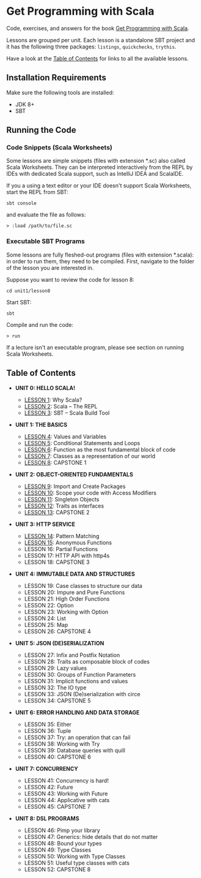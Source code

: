 # Get Programming with Scala
Code, exercises, and answers for the book [Get Programming with Scala](https://www.manning.com/books/get-programming-with-scala?a_aid=daniela&a_bid=7cd2421c).

Lessons are grouped per unit. Each lesson is a standalone SBT project and
it has the following three packages: `listings`, `quickchecks`, `trythis`.

Have a look at the [Table of Contents](#table-of-contents) for links to all the available lessons.

## Installation Requirements
Make sure the following tools are installed:
 - JDK 8+
 - SBT

## Running the Code

### Code Snippets (Scala Worksheets)
Some lessons are simple snippets (files with extension \*.sc) also called Scala Worksheets.
They can be interpreted interactively from the REPL by IDEs with dedicated Scala support,
such as IntelliJ IDEA and ScalaIDE.

If you a using a text editor or your IDE doesn't support Scala Worksheets,
start the REPL from SBT:
```
sbt console
```

and evaluate the file as follows:
```
> :load /path/to/file.sc
```

### Executable SBT Programs
Some lessons are fully fleshed-out programs (files with extension \*.scala):
in order to run them, they need to be compiled.
First, navigate to the folder of the lesson you are interested in.

Suppose you want to review the code for lesson 8:
```
cd unit1/lesson8
```

Start SBT:
```
sbt
```

Compile and run the code:
```
> run
```

If a lecture isn't an executable program, please see section on running Scala Worksheets.

## Table of Contents
- **UNIT 0: HELLO SCALA!**
    - [LESSON 1](unit0/lesson1): Why Scala?
    - [LESSON 2](unit0/lesson2): Scala – The REPL
    - [LESSON 3](unit0/lesson3): SBT – Scala Build Tool

- **UNIT 1:  THE BASICS**
    - [LESSON 4](unit1/lesson4): Values and Variables
    - [LESSON 5](unit1/lesson5): Conditional Statements and Loops
    - [LESSON 6](unit1/lesson6): Function as the most fundamental block of code
    - [LESSON 7](unit1/lesson7): Classes as a representation of our world
    - [LESSON 8](unit1/lesson8): CAPSTONE 1

- **UNIT 2: OBJECT-ORIENTED FUNDAMENTALS**
    - [LESSON 9](unit2/lesson9): Import and Create Packages
    - [LESSON 10](unit2/lesson10): Scope your code with Access Modifiers
    - [LESSON 11](unit2/lesson11): Singleton Objects
    - [LESSON 12](unit2/lesson12): Traits as interfaces
    - [LESSON 13](unit2/lesson13): CAPSTONE 2

- **UNIT 3: HTTP SERVICE**
    - [LESSON 14](unit3/lesson14): Pattern Matching
    - [LESSON 15](unit3/lesson15): Anonymous Functions
    - LESSON 16: Partial Functions
    - LESSON 17: HTTP API with http4s
    - LESSON 18: CAPSTONE 3

- **UNIT 4: IMMUTABLE DATA AND STRUCTURES**
    - LESSON 19: Case classes to structure our data			
    - LESSON 20: Impure and Pure Functions				
    - LESSON 21: High Order Functions
    - LESSON 22: Option							
    - LESSON 23: Working with Option					
    - LESSON 24: List							
    - LESSON 25: Map												
    - LESSON 26: CAPSTONE 4						

- **UNIT 5: JSON (DE)SERIALIZATION**
    - LESSON 27: Infix and Postfix Notation				
    - LESSON 28: Traits as composable block of codes	     		
    - LESSON 29: Lazy values						
    - LESSON 30: Groups of Function Parameters				
    - LESSON 31: Implicit functions and values				
    - LESSON 32: The IO type						
    - LESSON 33: JSON (De)serialization with circe				
    - LESSON 34: CAPSTONE 5									

- **UNIT 6: ERROR HANDLING AND DATA STORAGE**
    - LESSON 35: Either
    - LESSON 36: Tuple
    - LESSON 37: Try: an operation that can fail
    - LESSON 38: Working with Try
    - LESSON 39: Database queries with quill
    - LESSON 40: CAPSTONE 6

- **UNIT 7: CONCURRENCY**
    - LESSON 41: Concurrency is hard!
    - LESSON 42: Future
    - LESSON 43: Working with Future
    - LESSON 44: Applicative with cats
    - LESSON 45: CAPSTONE 7

- **UNIT 8: DSL PROGRAMS**
    - LESSON 46: Pimp your library
    - LESSON 47: Generics: hide details that do not matter
    - LESSON 48: Bound your types
    - LESSON 49: Type Classes
    - LESSON 50: Working with Type Classes
    - LESSON 51: Useful type classes with cats
    - LESSON 52: CAPSTONE 8
